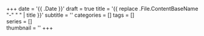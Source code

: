 +++
date = '{{ .Date }}'
draft = true
title = '{{ replace .File.ContentBaseName "-" " " | title }}'
subtitle = ''
categories = []
tags = []      
series = []    
thumbnail = '' 
+++
